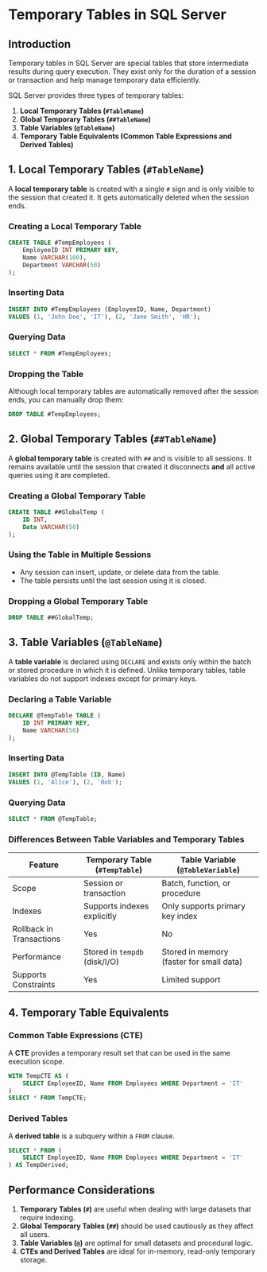 # Temporary Tables in SQL Server

## Introduction
Temporary tables in SQL Server are special tables that store intermediate results during query execution. They exist only for the duration of a session or transaction and help manage temporary data efficiently.

SQL Server provides three types of temporary tables:
1. **Local Temporary Tables (`#TableName`)**
2. **Global Temporary Tables (`##TableName`)**
3. **Table Variables (`@TableName`)**
4. **Temporary Table Equivalents (Common Table Expressions and Derived Tables)**

## 1. Local Temporary Tables (`#TableName`)
A **local temporary table** is created with a single `#` sign and is only visible to the session that created it. It gets automatically deleted when the session ends.

### Creating a Local Temporary Table
```sql
CREATE TABLE #TempEmployees (
    EmployeeID INT PRIMARY KEY,
    Name VARCHAR(100),
    Department VARCHAR(50)
);
```

### Inserting Data
```sql
INSERT INTO #TempEmployees (EmployeeID, Name, Department)
VALUES (1, 'John Doe', 'IT'), (2, 'Jane Smith', 'HR');
```

### Querying Data
```sql
SELECT * FROM #TempEmployees;
```

### Dropping the Table
Although local temporary tables are automatically removed after the session ends, you can manually drop them:
```sql
DROP TABLE #TempEmployees;
```

## 2. Global Temporary Tables (`##TableName`)
A **global temporary table** is created with `##` and is visible to all sessions. It remains available until the session that created it disconnects **and** all active queries using it are completed.

### Creating a Global Temporary Table
```sql
CREATE TABLE ##GlobalTemp (
    ID INT,
    Data VARCHAR(50)
);
```

### Using the Table in Multiple Sessions
- Any session can insert, update, or delete data from the table.
- The table persists until the last session using it is closed.

### Dropping a Global Temporary Table
```sql
DROP TABLE ##GlobalTemp;
```

## 3. Table Variables (`@TableName`)
A **table variable** is declared using `DECLARE` and exists only within the batch or stored procedure in which it is defined. Unlike temporary tables, table variables do not support indexes except for primary keys.

### Declaring a Table Variable
```sql
DECLARE @TempTable TABLE (
    ID INT PRIMARY KEY,
    Name VARCHAR(50)
);
```

### Inserting Data
```sql
INSERT INTO @TempTable (ID, Name)
VALUES (1, 'Alice'), (2, 'Bob');
```

### Querying Data
```sql
SELECT * FROM @TempTable;
```

### Differences Between Table Variables and Temporary Tables
| Feature               | Temporary Table (`#TempTable`) | Table Variable (`@TableVariable`) |
|-----------------------|--------------------------------|-----------------------------------|
| Scope                | Session or transaction        | Batch, function, or procedure    |
| Indexes              | Supports indexes explicitly   | Only supports primary key index  |
| Rollback in Transactions | Yes                        | No                                |
| Performance          | Stored in `tempdb` (disk/I/O) | Stored in memory (faster for small data) |
| Supports Constraints | Yes                            | Limited support                  |

## 4. Temporary Table Equivalents
### Common Table Expressions (CTE)
A **CTE** provides a temporary result set that can be used in the same execution scope.
```sql
WITH TempCTE AS (
    SELECT EmployeeID, Name FROM Employees WHERE Department = 'IT'
)
SELECT * FROM TempCTE;
```

### Derived Tables
A **derived table** is a subquery within a `FROM` clause.
```sql
SELECT * FROM (
    SELECT EmployeeID, Name FROM Employees WHERE Department = 'IT'
) AS TempDerived;
```

## Performance Considerations
1. **Temporary Tables (`#`)** are useful when dealing with large datasets that require indexing.
2. **Global Temporary Tables (`##`)** should be used cautiously as they affect all users.
3. **Table Variables (`@`)** are optimal for small datasets and procedural logic.
4. **CTEs and Derived Tables** are ideal for in-memory, read-only temporary storage.
